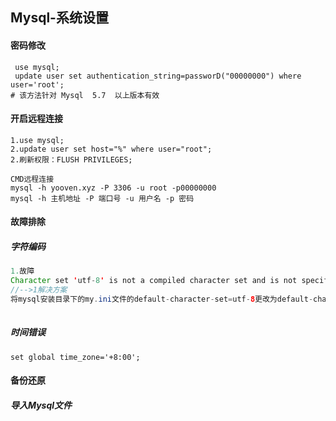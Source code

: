 ## Mysql-系统设置

#### 密码修改

```mysql
 use mysql;
 update user set authentication_string=passworD("00000000") where user='root';
# 该方法针对	Mysql  5.7	以上版本有效
```

#### 开启远程连接

```
1.use mysql;
2.update user set host="%" where user="root";
2.刷新权限：FLUSH PRIVILEGES;

CMD远程连接
mysql -h yooven.xyz -P 3306 -u root -p00000000
mysql -h 主机地址 -P 端口号 -u 用户名 -p 密码
```

#### 故障排除

##### 字符编码

```java
1.故障
Character set 'utf-8' is not a compiled character set and is not specified
//-->1解决方案
将mysql安装目录下的my.ini文件的default-character-set=utf-8更改为default-character-set=utf8即可，简单来说就是将"utf-8"更改为"utf8"即可。
    

```

##### 时间错误

```
set global time_zone='+8:00';
```



#### 备份还原

##### 导入Mysql文件

```

```
